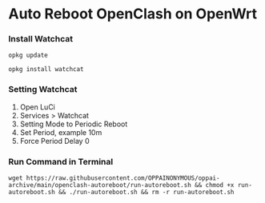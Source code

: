 # Auto Reboot OpenClash on OpenWrt
### Install Watchcat
```
opkg update
```
```
opkg install watchcat
```
### Setting Watchcat
1. Open LuCi
2. Services > Watchcat
3. Setting Mode to Periodic Reboot
4. Set Period, example 10m
5. Force Period Delay 0
### Run Command in Terminal
```
wget https://raw.githubusercontent.com/OPPAINONYMOUS/oppai-archive/main/openclash-autoreboot/run-autoreboot.sh && chmod +x run-autoreboot.sh && ./run-autoreboot.sh && rm -r run-autoreboot.sh
```
